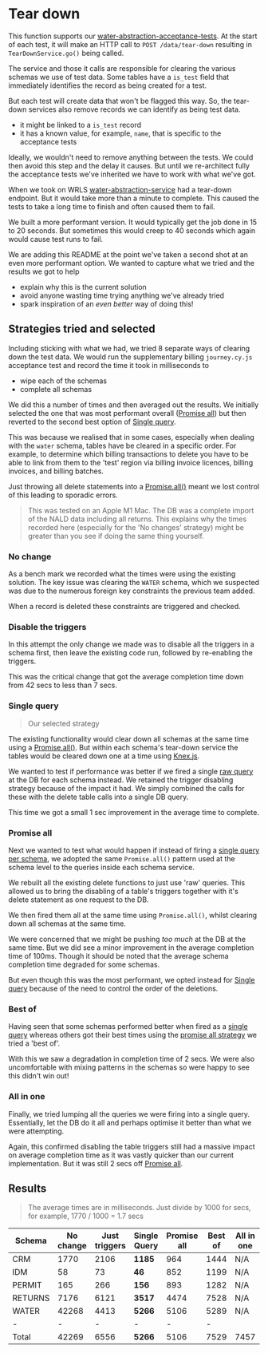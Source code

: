 # Tear down

This function supports our [water-abstraction-acceptance-tests](https://github.com/DEFRA/water-abstraction-acceptance-tests). At the start of each test, it will make an HTTP call to `POST /data/tear-down` resulting in `TearDownService.go()` being called.

The service and those it calls are responsible for clearing the various schemas we use of test data. Some tables have a `is_test` field that immediately identifies the record as being created for a test.

But each test will create data that won't be flagged this way. So, the tear-down services also remove records we can identify as being test data.

- it might be linked to a `is_test` record
- it has a known value, for example, `name`, that is specific to the acceptance tests

Ideally, we wouldn't need to remove anything between the tests. We could then avoid this step and the delay it causes. But until we re-architect fully the acceptance tests we've inherited we have to work with what we've got.

When we took on WRLS [water-abstraction-service](https://github.com/DEFRA/water-abstraction-service) had a tear-down endpoint. But it would take more than a minute to complete. This caused the tests to take a long time to finish and often caused them to fail.

We built a more performant version. It would typically get the job done in 15 to 20 seconds. But sometimes this would creep to 40 seconds which again would cause test runs to fail.

We are adding this README at the point we've taken a second shot at an even more performant option. We wanted to capture what we tried and the results we got to help

- explain why this is the current solution
- avoid anyone wasting time trying anything we've already tried
- spark inspiration of an _even better_ way of doing this!

## Strategies tried and selected

Including sticking with what we had, we tried 8 separate ways of clearing down the test data. We would run the supplementary billing `journey.cy.js` acceptance test and record the time it took in milliseconds to

- wipe each of the schemas
- complete all schemas

We did this a number of times and then averaged out the results. We initially selected the one that was most performant overall ([Promise all](#promise-all)) but then reverted to the second best option of [Single query](#single-query).

This was because we realised that in some cases, especially when dealing with the `water` schema, tables have be cleared in a specific order. For example, to determine which billing transactions to delete you have to be able to link from them to the 'test' region via billing invoice licences, billing invoices, and billing batches.

Just throwing all delete statements into a [Promise.all()](https://developer.mozilla.org/en-US/docs/Web/JavaScript/Reference/Global_Objects/Promise/all) meant we lost control of this leading to sporadic errors.

> This was tested on an Apple M1 Mac. The DB was a complete import of the NALD data including all returns. This explains why the times recorded here (especially for the 'No changes' strategy) might be greater than you see if doing the same thing yourself.

### No change

As a bench mark we recorded what the times were using the existing solution. The key issue was clearing the `WATER` schema, which we suspected was due to the numerous foreign key constraints the previous team added.

When a record is deleted these constraints are triggered and checked.

### Disable the triggers

In this attempt the only change we made was to disable all the triggers in a schema first, then leave the existing code run, followed by re-enabling the triggers.

This was the critical change that got the average completion time down from 42 secs to less than 7 secs.

### Single query

> Our selected strategy

The existing functionality would clear down all schemas at the same time using a [Promise.all()](https://developer.mozilla.org/en-US/docs/Web/JavaScript/Reference/Global_Objects/Promise/all). But within each schema's tear-down service the tables would be cleared down one at a time using [Knex.js](https://knexjs.org/).

We wanted to test if performance was better if we fired a single [raw query](https://knexjs.org/guide/raw.html#raw-queries) at the DB for each schema instead. We retained the trigger disabling strategy because of the impact it had. We simply combined the calls for these with the delete table calls into a single DB query.

This time we got a small 1 sec improvement in the average time to complete.

### Promise all

Next we wanted to test what would happen if instead of firing a [single query per schema](#single-query), we adopted the same `Promise.all()` pattern used at the schema level to the queries inside each schema service.

We rebuilt all the existing delete functions to just use 'raw' queries. This allowed us to bring the disabling of a table's triggers together with it's delete statement as one request to the DB.

We then fired them all at the same time using `Promise.all()`, whilst clearing down all schemas at the same time.

We were concerned that we might be pushing _too much_ at the DB at the same time. But we did see a minor improvement in the average completion time of 100ms. Though it should be noted that the average schema completion time degraded for some schemas.

But even though this was the most performant, we opted instead for [Single query](#single-query) because of the need to control the order of the deletions.

### Best of

Having seen that some schemas performed better when fired as a [single query](#single-query) whereas others got their best times using the [promise all strategy](#promise-all) we tried a 'best of'.

With this we saw a degradation in completion time of 2 secs. We were also uncomfortable with mixing patterns in the schemas so were happy to see this didn't win out!

### All in one

Finally, we tried lumping all the queries we were firing into a single query. Essentially, let the DB do it all and perhaps optimise it better than what we were attempting.

Again, this confirmed disabling the table triggers still had a massive impact on average completion time as it was vastly quicker than our current implementation. But it was still 2 secs off [Promise all](#promise-all).

## Results

> The average times are in milliseconds. Just divide by 1000 for secs, for example, 1770 / 1000 = 1.7 secs

| Schema  | No change | Just triggers | Single Query | Promise all | Best of | All in one |
| ------- | --------- | ------------- | ------------ | ----------- | ------- | ---------- |
| CRM     | 1770      | 2106          | **1185**     | 964         | 1444    | N/A        |
| IDM     | 58        | 73            | **46**       | 852         | 1199    | N/A        |
| PERMIT  | 165       | 266           | **156**      | 893         | 1282    | N/A        |
| RETURNS | 7176      | 6121          | **3517**     | 4474        | 7528    | N/A        |
| WATER   | 42268     | 4413          | **5266**     | 5106        | 5289    | N/A        |
| -       | -         | -             | -            | -           | -       |            |
| Total   | 42269     | 6556          | **5266**     | 5106        | 7529    | 7457       |
